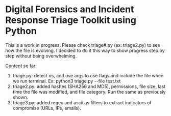 # Digital Forensics and Incident Response Triage Toolkit using Python

This is a work in progress. Please check triage#.py (ex: triage2.py) to see how the file is evolving. I decided to do it this way to show progress step by step without being overwhelming.

Content so far:

1. triage.py: detect os, and use args to use flags and include the file when we run terminal. Ex: python3 triage.py --file test.txt
2. triage2.py: added hashes (SHA256 and MD5), permissions, file size, last time the file was modified, and file category. Run the same as previously shown.
3. triage3.py: added regex and ascii as filters to extract indicators of compromise (URLs, IPs, emails).
